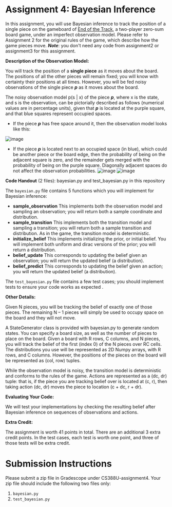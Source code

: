 # **Assignment 4: Bayesian Inference**

In this assignment, you will use Bayesian inference to track the position of a single piece on the gameboard of [End of the Track](https://www.gaya-game.com/products/the-end-of-the-track), a two-player zero-sum board game, under an imperfect observation model. Please refer to Assignment 2 for the original rules of the game, which describe how the game pieces move.
**_Note_**: you don't need any code from assignment2 or assignment3 for this assignment.

**Description of the Observation Model:**

You will track the position of a **single piece** as it moves about the board. The positions of all the other pieces will remain fixed; you will know with certainty their positions at all times. However, you will be fed noisy observations of the single piece **_p_** as it moves about the board.

The noisy observation model p(s | x) of the piece **_p_**, where x is the state, and s is the observation, can be pictorially described as follows (numerical values are in percentage units), given that **_p_** is located at the purple square, and that blue squares represent occupied spaces.

- If the piece **_p_** has free space around it, then the observation model looks like this:

![image](https://github.com/user-attachments/assets/eca78b6b-16ba-4a58-af0b-f6c2a129053f)


- If the piece **_p_** is located next to an occupied space (in blue), which could be another piece or the board edge, then the probability of being on the adjacent square is zero, and the remainder gets merged with the probability of being on the purple square. Diagonally adjacent spaces do not affect the observation probabilities.
![image](https://github.com/user-attachments/assets/7f13960e-b972-4a53-b764-45fb8625e01b)
![image](https://github.com/user-attachments/assets/27801a37-b686-4d51-a322-8f512de496ad)


**Code Handout** (2 files): bayesian.py and test_bayesian.py in this repository

The `bayesian.py` file contains 5 functions which you will implement for Bayesian inference:

- **sample_observation** This implements both the observation model and sampling an observation; you will return both a sample coordinate and distribution.
- **sample_transition** This implements both the transition model and sampling a transition; you will return both a sample transition and distribution. As in the game, the transition model is deterministic.
- **initialize_belief** This implements initializing the prior, or initial belief. You will implement both uniform and dirac versions of the prior; you will return a distribution.
- **belief_update** This corresponds to updating the belief given an observation; you will return the updated belief (a distribution).
- **belief_predict** This corresponds to updating the belief given an action; you will return the updated belief (a distribution).

The `test_bayesian.py` file contains a few test cases; you should implement tests to ensure your code works as expected .


**Other Details:**

Given N pieces, you will be tracking the belief of exactly one of those pieces. The remaining N – 1 pieces will simply be used to occupy space on the board and they will not move.

A StateGenerator class is provided with bayesian.py to generate random states. You can specify a board size, as well as the number of pieces to place on the board. Given a board with R rows, C columns, and N pieces, you will track the belief of the first (index 0) of the N pieces over RC cells. The distributions you use will be represented as 2D Numpy arrays, with R rows, and C columns. However, the positions of the pieces on the board will be represented as (col, row) tuples.

While the observation model is noisy, the transition model is deterministic and conforms to the rules of the game. Actions are represented as a (dc, dr) tuple: that is, if the piece you are tracking belief over is located at (c, r), then taking action (dc, dr) moves the piece to location (c + dc, r + dr).


**Evaluating Your Code:**

We will test your implementations by checking the resulting belief after Bayesian inference on sequences of observations and actions.


**Extra Credit:**

The assignment is worth 41 points in total. There are an additional 3 extra credit points. In the test cases, each test is worth one point, and three of those tests will be extra credit.


# Submission Instructions
Please submit a zip file in Gradescope under CS388U-assignment4. Your zip file should include the following two files only:
1. `bayesian.py`
2. `test_bayesian.py`
